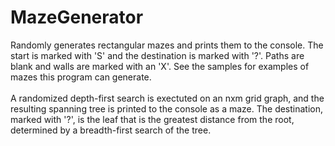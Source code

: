 # MazeGenerator
Randomly generates rectangular mazes and prints them to the console.
The start is marked with 'S' and the destination is marked with '?'. Paths are blank and walls are marked with an 'X'. See the samples for examples of mazes this program can generate. <br /><br />
A randomized depth-first search is exectuted on an nxm grid graph, and the resulting spanning tree is printed to the console as a maze. The destination, marked with '?', is the leaf that is the greatest distance from the root, determined by a breadth-first search of the tree.

